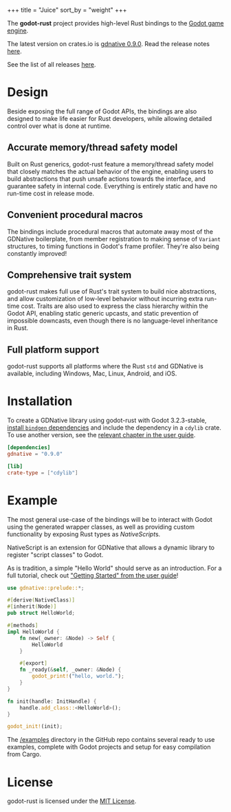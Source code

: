 +++
title = "Juice"
sort_by = "weight"
+++

The **godot-rust** project provides high-level Rust bindings to the [Godot game engine](http://godotengine.org/).

The latest version on crates.io is [gdnative 0.9.0](https://crates.io/crates/gdnative). Read the release notes [here](@/release-notes/0-9-0.md).

See the list of all releases [here](@/releases.md).

# Design

Beside exposing the full range of Godot APIs, the bindings are also designed to make life easier for Rust developers, while allowing detailed control over what is done at runtime.

## Accurate memory/thread safety model

Built on Rust generics, godot-rust feature a memory/thread safety model that closely matches the actual behavior of the engine, enabling users to build abstractions that push unsafe actions towards the interface, and guarantee safety in internal code. Everything is entirely static and have no run-time cost in release mode.

## Convenient procedural macros

The bindings include procedural macros that automate away most of the GDNative boilerplate, from member registration to making sense of `Variant` structures, to timing functions in Godot's frame profiler. They're also being constantly improved!

## Comprehensive trait system

godot-rust makes full use of Rust's trait system to build nice abstractions, and allow customization of low-level behavior without incurring extra run-time cost. Traits are also used to express the class hierarchy within the Godot API, enabling static generic upcasts, and static prevention of impossible downcasts, even though there is no language-level inheritance in Rust.

## Full platform support

godot-rust supports all platforms where the Rust `std` and GDNative is available, including Windows, Mac, Linux, Android, and iOS.

# Installation

To create a GDNative library using godot-rust with Godot 3.2.3-stable, [install `bindgen` dependencies](https://rust-lang.github.io/rust-bindgen/requirements.html) and include the dependency in a `cdylib` crate. To use another version, see the [relevant chapter in the user guide](https://godot-rust.github.io/book/advanced-guides/custom-bindings.html).

```toml
[dependencies]
gdnative = "0.9.0"

[lib]
crate-type = ["cdylib"]
```

# Example

The most general use-case of the bindings will be to interact with Godot using the generated wrapper classes, as well as providing custom functionality by exposing Rust types as *NativeScript*s.

NativeScript is an extension for GDNative that allows a dynamic library to register "script classes" to Godot.

As is tradition, a simple "Hello World" should serve as an introduction. For a full tutorial, check out ["Getting Started" from the user guide](https://godot-rust.github.io/book/getting-started.html)!

```rust
use gdnative::prelude::*;

#[derive(NativeClass)]
#[inherit(Node)]
pub struct HelloWorld;

#[methods]
impl HelloWorld {
    fn new(_owner: &Node) -> Self {
        HelloWorld
    }

    #[export]
    fn _ready(&self, _owner: &Node) {
        godot_print!("hello, world.");
    }
}

fn init(handle: InitHandle) {
    handle.add_class::<HelloWorld>();
}

godot_init!(init);
```

The [/examples](https://github.com/godot-rust/godot-rust/tree/master/examples) directory in the GitHub repo contains several ready to use examples, complete with Godot projects and setup for easy compilation from Cargo.

# License

godot-rust is licensed under the [MIT License](https://github.com/godot-rust/godot-rust/tree/master/LICENSE.md).